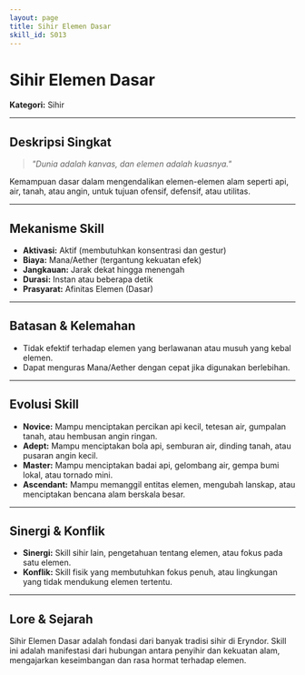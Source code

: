 ```yaml
---
layout: page
title: Sihir Elemen Dasar
skill_id: S013
---
```

# Sihir Elemen Dasar

**Kategori:** Sihir

---

## Deskripsi Singkat
> *"Dunia adalah kanvas, dan elemen adalah kuasnya."*

Kemampuan dasar dalam mengendalikan elemen-elemen alam seperti api, air, tanah, atau angin, untuk tujuan ofensif, defensif, atau utilitas.

---

## Mekanisme Skill
*   **Aktivasi:** Aktif (membutuhkan konsentrasi dan gestur)
*   **Biaya:** Mana/Aether (tergantung kekuatan efek)
*   **Jangkauan:** Jarak dekat hingga menengah
*   **Durasi:** Instan atau beberapa detik
*   **Prasyarat:** Afinitas Elemen (Dasar)

---

## Batasan & Kelemahan
*   Tidak efektif terhadap elemen yang berlawanan atau musuh yang kebal elemen.
*   Dapat menguras Mana/Aether dengan cepat jika digunakan berlebihan.

---

## Evolusi Skill
*   **Novice:** Mampu menciptakan percikan api kecil, tetesan air, gumpalan tanah, atau hembusan angin ringan.
*   **Adept:** Mampu menciptakan bola api, semburan air, dinding tanah, atau pusaran angin kecil.
*   **Master:** Mampu menciptakan badai api, gelombang air, gempa bumi lokal, atau tornado mini.
*   **Ascendant:** Mampu memanggil entitas elemen, mengubah lanskap, atau menciptakan bencana alam berskala besar.

---

## Sinergi & Konflik
*   **Sinergi:** Skill sihir lain, pengetahuan tentang elemen, atau fokus pada satu elemen.
*   **Konflik:** Skill fisik yang membutuhkan fokus penuh, atau lingkungan yang tidak mendukung elemen tertentu.

---

## Lore & Sejarah
Sihir Elemen Dasar adalah fondasi dari banyak tradisi sihir di Eryndor. Skill ini adalah manifestasi dari hubungan antara penyihir dan kekuatan alam, mengajarkan keseimbangan dan rasa hormat terhadap elemen.